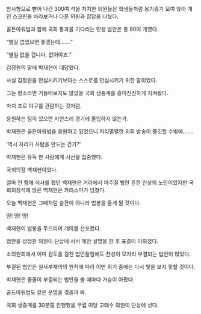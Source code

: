 방사형으로 뻗어 나간 300여 석을 차지한 의원들은 학생들처럼 옹기종기 모여 앉아 개인 스크린을 바라보거나 다른 의원과 잡담을 나눴다.

골든아워법과 함께 국회 통과를 기다리는 민생 법안은 총 80여 개였다.

“별일 없었으면 좋겠는데…….”

“별일 없을 겁니다. 없어야죠.”

김정원의 말에 박재현이 대답했다.

사실 김정원을 안심시키기보다는 스스로를 안심시키기 위한 말이었다.

그는 평소라면 거들떠보지도 않았을 국회 생중계를 흥미진진하게 지켜봤다.

마치 프로 야구를 관람하는 것처럼.

응원하는 팀이 있으면 자연스레 경기에 몰입하지 않는가.

박재현은 골든아워법을 응원하고 있었으니 지리멸렬한 의회 방송이 쫄깃할 수밖에…….

‘역시 자리가 사람을 만드는 건가?’

박재현은 유독 한 사람에게 시선을 집중했다.

국회의장 백재현이었다.

얼마 전 함께 식사를 했던 백재현은 거리에서 마주칠 법한 흔한 인상의 노인이었지만 국회의장석에 앉은 백재현은 카리스마가 넘쳤다.

오늘 백재현은 그때처럼 술잔이 아니라 법봉을 들게 될 것이다.

땅! 땅! 땅!

백재현이 법봉을 두드리며 개의를 선포했다.

법안을 상정한 의원이 단상에 서서 제안 설명을 한 후 표결이 이뤄졌다.

소의원회에서 이미 검토를 걸친 법안들임에도 찬성이 모자라 부결되는 법안이 많았다.

부결된 법안은 일사부재의의 원칙에 따라 이번 회기 중에는 다시 빛을 보지 못할 것이다.

박재현은 줄줄이 부결되는 법안을 볼 때마다 가슴이 아팠다.

골드아워법도 같은 운명을 겪을까 봐.

국회 생중계를 30분쯤 진행했을 무렵 여당 고태수 의원이 단상에 섰다.